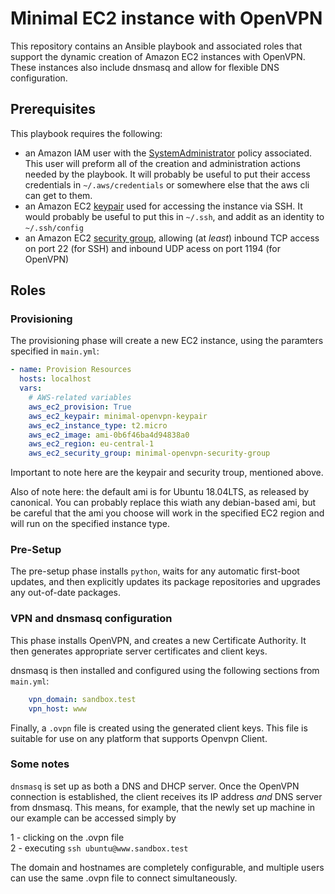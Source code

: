 # Minimal EC2 instance with OpenVPN

This repository contains an Ansible playbook and associated roles that support 
the dynamic creation of Amazon EC2 instances with OpenVPN. These instances also include dnsmasq and
allow for flexible DNS configuration.


## Prerequisites

This playbook requires the following:

 - an Amazon IAM user with the [SystemAdministrator](https://console.aws.amazon.com/iam/home?#/policies/arn:aws:iam::aws:policy/job-function/SystemAdministrator$serviceLevelSummary) policy associated. This user will preform all of the creation and administration actions needed by the playbook. It will probably be useful to put their access credentials in `~/.aws/credentials` or somewhere else that the aws cli can get to them.
 - an Amazon EC2 [keypair](https://docs.aws.amazon.com/AWSEC2/latest/UserGuide/ec2-key-pairs.html) used for accessing the instance via SSH. It would probably be useful to put this in `~/.ssh`, and addit as an identity to `~/.ssh/config`
 - an Amazon EC2 [security group](https://docs.aws.amazon.com/AWSEC2/latest/UserGuide/ec2-security-groups.html), allowing (at *least*) inbound TCP access on port 22 (for SSH) and inbound UDP acess on port 1194 (for OpenVPN)

## Roles

### Provisioning

The provisioning phase will create a new EC2 instance, using the paramters specified in `main.yml`:

```yaml
- name: Provision Resources
  hosts: localhost
  vars:
    # AWS-related variables
    aws_ec2_provision: True
    aws_ec2_keypair: minimal-openvpn-keypair
    aws_ec2_instance_type: t2.micro
    aws_ec2_image: ami-0b6f46ba4d94838a0
    aws_ec2_region: eu-central-1
    aws_ec2_security_group: minimal-openvpn-security-group
```

Important to note here are the keypair and security troup, mentioned above.

Also of note here: the default ami is for Ubuntu 18.04LTS, as released by canonical. You can probably replace this wiath any debian-based ami, but be careful that the ami you choose will work in the specified EC2 region and will run on the specified instance type.

### Pre-Setup

The pre-setup phase installs `python`, waits for any automatic first-boot updates, and then explicitly updates its package repositories and upgrades any out-of-date packages.

### VPN and dnsmasq configuration

This phase installs OpenVPN, and creates a new Certificate Authority. It then generates appropriate server certificates and client keys.

dnsmasq is then installed and configured using the following sections from `main.yml`:

```yaml
    vpn_domain: sandbox.test
    vpn_host: www
```

Finally, a `.ovpn` file is created using the generated client keys. This file is suitable for use on any platform that supports Openvpn Client.

### Some notes

`dnsmasq` is set up as both a DNS and DHCP server. Once the OpenVPN connection is established, the client receives its IP address *and* DNS server from dnsmasq. This means, for example, that the newly set up machine in our example can be accessed simply by

1 - clicking on the .ovpn file  
2 - executing `ssh ubuntu@www.sandbox.test`

The domain and hostnames are completely configurable, and multiple users can use the same .ovpn file to connect simultaneously.
 